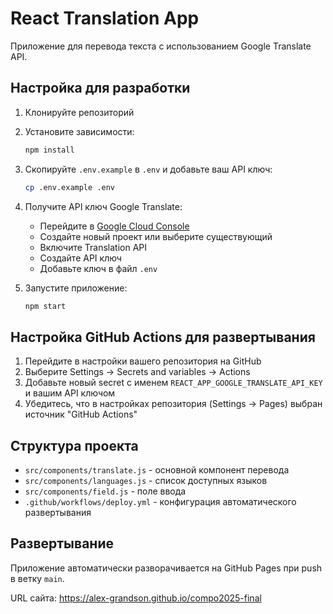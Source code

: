 # React Translation App

Приложение для перевода текста с использованием Google Translate API.

## Настройка для разработки

1. Клонируйте репозиторий
2. Установите зависимости:
   ```bash
   npm install
   ```

3. Скопируйте `.env.example` в `.env` и добавьте ваш API ключ:
   ```bash
   cp .env.example .env
   ```

4. Получите API ключ Google Translate:
   - Перейдите в [Google Cloud Console](https://console.cloud.google.com/)
   - Создайте новый проект или выберите существующий
   - Включите Translation API
   - Создайте API ключ
   - Добавьте ключ в файл `.env`

5. Запустите приложение:
   ```bash
   npm start
   ```

## Настройка GitHub Actions для развертывания

1. Перейдите в настройки вашего репозитория на GitHub
2. Выберите Settings → Secrets and variables → Actions
3. Добавьте новый secret с именем `REACT_APP_GOOGLE_TRANSLATE_API_KEY` и вашим API ключом
4. Убедитесь, что в настройках репозитория (Settings → Pages) выбран источник "GitHub Actions"

## Структура проекта

- `src/components/translate.js` - основной компонент перевода
- `src/components/languages.js` - список доступных языков
- `src/components/field.js` - поле ввода
- `.github/workflows/deploy.yml` - конфигурация автоматического развертывания

## Развертывание

Приложение автоматически разворачивается на GitHub Pages при push в ветку `main`.

URL сайта: https://alex-grandson.github.io/compo2025-final
